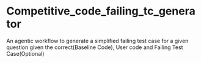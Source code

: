 # Competitive_code_failing_tc_generator
An agentic workflow to generate a simplified failing test case for a given question given the correct(Baseline Code), User code and Failing Test Case(Optional)
